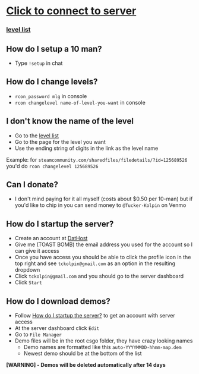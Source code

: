 # [Click to connect to server]
[Click to connect to server]: steam://connect/mlg.gamergod.net:28748/mlg
### [level list]
[level list]: https://steamcommunity.com/sharedfiles/filedetails/?id=796751913

## How do I setup a 10 man?
- Type `!setup` in chat

## How do I change levels?
- `rcon_password mlg` in console
- `rcon changelevel name-of-level-you-want` in console

## I don't know the name of the level
- Go to the [level list] 
- Go to the page for the level you want
- Use the ending string of digits in the link as the level name

Example: for `steamcommunity.com/sharedfiles/filedetails/?id=125689526` you'd do `rcon changelevel 125689526`

## Can I donate?
- I don't mind paying for it all myself (costs about $0.50 per 10-man) but if you'd like to chip in you can send money to `@Tucker-Kolpin` on Venmo

## How do I startup the server?
- Create an account at [DatHost](https://dathost.net/)
- Give me (TOAST BOMB) the email address you used for the account so I can give it access
- Once you have access you should be able to click the profile icon in the top right and see `tckolpin@gmail.com` as an option in the resulting dropdown
- Click `tckolpin@gmail.com` and you should go to the server dashboard
- Click `Start`

## How do I download demos?
- Follow [How do I startup the server?](#how-do-i-startup-the-server?) to get an account with server access
- At the server dashboard click `Edit`
- Go to `File Manager` 
- Demo files will be in the root csgo folder, they have crazy looking names
  - Demo names are formatted like this `auto-YYYYMMDD-hhmm-map.dem`
  - Newest demo should be at the bottom of the list
  
**[WARNING] - Demos will be deleted automatically after 14 days**
